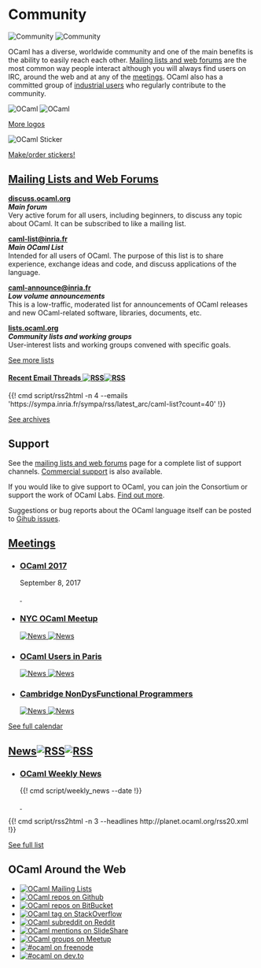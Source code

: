 <!-- ((! set title Community !)) ((! set community !)) ((! set nobreadcrumb !)) -->

<div class="container">
    <h1>Community</h1>
    <div class="row">
        <div class="span2">
            <img src="/img/community-large.svg" alt="Community" class="svg" />
            <img src="/img/community-large.png" alt="Community" class="png" />
        </div>
        <section id="community-leader" class="span6">
            <p>OCaml has a diverse, worldwide community and one of the main benefits is the ability to easily reach each other.  <a href="mailing_lists.html">Mailing lists and web forums</a> are the most common way people interact although you will always find users on IRC, around the web and at any of the <a href="/meetings/">meetings</a>.  OCaml also has a committed group of <a href="../learn/companies.html">industrial users</a> who regularly contribute to the community.</p>
        </section>
        <div class="span2">
            <img src="/img/colour-transparent-icon.svg" alt="OCaml"
			 class="svg" />
            <img src="/img/colour-icon-170x148.png" alt="OCaml" class="png" />
            <p><a href="/docs/logos.html">More logos</a></p>
		</div>
        <div class="span2">
            <img src="/img/OCaml_Sticker.svg" alt="OCaml Sticker"
			 class="svg" />
            <p><a href="/docs/logos.html#Stickers"
			>Make/order stickers!</a></p>
        </div>
    </div>
    <div class="row">
        <section class="span12 condensed">
            <h1 class="ruled"><a href="mailing_lists.html">Mailing Lists and Web Forums</a></h1>
            <div class="row">
            <section class="span4 condensed">
                <p><strong><a href="https://discuss.ocaml.org/">discuss.ocaml.org</a></strong><br />
                <strong><em>Main forum</em></strong><br />
                Very active forum for all users, including
				beginners, to discuss any topic about OCaml.
				It can be subscribed to like a mailing list.</p>
                <p><strong><a href="https://sympa.inria.fr/sympa/arc/caml-list">caml-list@inria.fr</a></strong><br />
                <strong><em>Main OCaml List</em></strong><br />
                Intended for all users of OCaml. The purpose of this list is to share experience, exchange ideas and code, and discuss applications of the language.</p>
            </section>
            <section class="span4 condensed">
                <p><strong><a href="https://sympa.inria.fr/sympa/info/caml-announce">caml-announce@inria.fr</a></strong><br />
                <strong><em>Low volume announcements</em></strong><br />
                This is a low-traffic, moderated list for announcements of OCaml releases and new OCaml-related software, libraries, documents, etc.</p>
                <p><strong><a href="http://lists.ocaml.org">lists.ocaml.org</a></strong><br />
                <strong><em>Community lists and working groups</em></strong><br />
                User-interest lists and working groups convened with specific goals.</p>
                <footer>
                  <p><a href="/community/mailing_lists.html">See more lists</a></p>
                </footer>
            </section>
            <section class="span4 condensed">
                <h4 class="news">
                  <a href="https://sympa.inria.fr/sympa/arc/caml-list/">
                    Recent Email Threads
                  </a>
                  <a href="https://sympa.inria.fr/sympa/rss/latest_arc/caml-list?count=40"
                     target="_blank"
                     title="Email RSS feed"
                     ><img class="svg rss" src="/img/rss.svg" alt="RSS"
					 /><img class="png" src="/img/rss.png" alt="RSS" /></a>
                </h4>
                {{! cmd script/rss2html -n 4 --emails 'https://sympa.inria.fr/sympa/rss/latest_arc/caml-list?count=40' !}}
            <footer>
                <p><a href="https://sympa.inria.fr/sympa/arc/caml-list/">See archives</a></p>
            </footer>
            </section>
      </div>
        </section>
    </div>
    <div class="row">
        <section class="span4 condensed">
            <h1 class="ruled">Support</h1>
            <p>See the <a href="/community/mailing_lists.html">mailing lists and web forums</a> page for a complete list of support channels. <a href="support.html">Commercial support</a> is also available.</p>
            <p>If you would like to give support to OCaml, you can join the Consortium or support the work of OCaml Labs. <a href="/community/support.html#GivingSupport">Find out more</a>.</p>
            <p>Suggestions or bug reports about the OCaml language
            itself can be posted to <a
            href="https://github.com/ocaml/ocaml/issues">Gihub issues</a>.</p>
        </section>
        <section class="span4 condensed">
           <h1 class="ruled"><a href="/meetings/">Meetings</a></h1>
            <ul class="news-feed">
              <li class="announcement">
                <article>
			      <h1><a title="OCaml Users and Developers Workshop"
			             href="/meetings/ocaml/2017/">OCaml 2017</a></h1>
	              <p>September 8, 2017</p>
    			  <a title="OCaml Users and Developers Workshop"
    			     href="/meetings/ocaml/2017/">
    			    <img alt="" src="/img/announcement.svg" class="svg" />
    			    <img alt="" src="/img/announcement.png" class="png" />
    			  </a>
                </article>
              </li>
              <li>
                <article>
                  <h1><a href="http://www.meetup.com/NYC-OCaml/"
				    target="_blank">NYC OCaml Meetup</a></h1>
                  <a href="http://www.meetup.com/NYC-OCaml/">
                    <img src="/img/news.svg" alt="News" class="svg" />
                    <img src="/img/news.png" alt="News" class="png" />
                  </a>
                </article>
              </li>
              <li>
                <article>
                  <h1><a href="http://www.meetup.com/ocaml-paris/"
				    target="_blank">OCaml Users in Paris</a></h1>
                  <a href="http://www.meetup.com/ocaml-paris/">
                    <img src="/img/news.svg" alt="News" class="svg" />
                    <img src="/img/news.png" alt="News" class="png" />
                  </a>
                </article>
              </li>
              <li>
                <article>
                  <h1><a
                  href="http://www.meetup.com/Cambridge-NonDysFunctional-Programmers/"
				    target="_blank">Cambridge NonDysFunctional Programmers</a></h1>
                  <a href="http://www.meetup.com/Cambridge-NonDysFunctional-Programmers/">
                    <img src="/img/news.svg" alt="News" class="svg" />
                    <img src="/img/news.png" alt="News" class="png" />
                  </a>
                </article>
              </li>
            </ul>
            <footer>
                <p><a href="/meetings/">See full calendar</a></p>
            </footer>
        </section>
        <section class="span4 condensed">
           <h1 class="ruled news">
             <a href="planet/"
                title="See planet posts"
                >News</a><a href="/feed.xml"
                            title="Planet RSS feed"
                            ><img class="svg rss" src="/img/rss.svg" alt="RSS"
						    /><img class="png" src="/img/rss.png" alt="RSS" /></a>
           </h1>
		   <ul class="news-feed">
   		    <li class="announcement"><article>
			  <h1><a title="OCaml Weekly News"
			       href="/community/cwn/" >OCaml Weekly News</a></h1>
			   <p>{{! cmd script/weekly_news --date !}}</p>
			   <a title="OCaml Weekly News" href="/community/cwn/">
			    <img alt="" src="/img/announcement.svg" class="svg" />
			    <img alt="" src="/img/announcement.png" class="png" />
			  </a>
			</article></li>
		   </ul>
           {{! cmd script/rss2html -n 3 --headlines http://planet.ocaml.org/rss20.xml !}}
            <footer>
                <p><a href="planet/">See full list</a></p>
            </footer>
        </section>
    </div>
    <div class="row">
        <section class="span12 condensed">
            <h1 class="ruled" id="ocaml-around-web">OCaml Around the Web</h1>
                <ul class="inline">
                    <li><a href="/community/mailing_lists.html"><img src="/img/mail.png" title="OCaml Mailing Lists"></a></li>
                    <li><a href="https://github.com/trending?l=ocaml&since=monthly"><img src="/img/github-mark.png" title="OCaml repos on Github"></a></li>
                    <li><a href="https://bitbucket.org/repo/all?name=ocaml"><img src="/img/bitbucket-logo.png" title="OCaml repos on BitBucket"></a></li>
                    <li><a href="http://stackoverflow.com/questions/tagged/ocaml"><img src="/img/stackoverflow-logo.jpg" title="OCaml tag on StackOverflow"></a></li>
                    <li><a href="http://www.reddit.com/r/ocaml/"><img src="/img/reddit-alien.png" title="OCaml subreddit on Reddit"></a></li>
                    <li><a href="http://www.slideshare.net/search/slideshow/?q=ocaml&qf=qf2&ud=any&ft=all&lang=**&sort=relevance"><img src="/img/slideshare-icon.png" title="OCaml mentions on SlideShare"></a></li>
                    <li><a href="http://www.meetup.com/find/?keywords=ocaml&radius=Infinity"><img src="/img/meetup-logo.gif" title="OCaml groups on Meetup"></a></li>
                    <li><a href="irc://irc.freenode.net/#ocaml"><img src="/img/irc-graphic.png" title="#ocaml on freenode"></a></li>
                    <li><a href="https://dev.to/t/ocaml"><img src="/img/devto-graphic.png" title="#ocaml on dev.to"></a></li>
                </ul>
        </section>
    </div>
</div>
